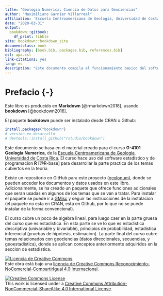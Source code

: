 ```yaml
--- 
title: "Geologia Numerica: Ciencia de Datos para Geociencias"
author: "Maximiliano Garnier Villarreal"
affiliation: 'Escuela Centroamericana de Geologia, Universidad de Costa Rica'
date: "2020-03-31"
output: 
  bookdown::gitbook:
    df_print: tibble
site: bookdown::bookdown_site
documentclass: book
bibliography: [book.bib, packages.bib, references.bib]
csl: apa.csl
link-citations: yes
lang: es
description: "Este documento compila el funcionamiento basico del software estadistico y de programacion R, asi como rutinas y/o comandos especificos para resolver problemas de analisis de datos en geociencias."
---
```


# Prefacio {-}

Este libro es producido en **Markdown** [@rmarkdown2018], usando **bookdown** [@bookdown2016].

El paquete **bookdown** puede ser instalado desde  CRAN o Github:


```r
install.packages("bookdown")
# version en desarrollo
# devtools::install_github("rstudio/bookdown")
```

Este documento se basa en el material creado para el curso **G-4101 Geologia Numerica**, de la [Escuela Centroamericana de Geologia](geologia.ucr.ac.cr), [Universidad de Costa Rica](ucr.ac.cr). El curso hace uso del software estadistico y de programacion **R** [@R-base] para desarrollar la parte practica de los temas cubiertos en la teoria.

Existe un repositorio en GitHub para este proyecto ([geolonum](https://github.com/maxgav13/geolonum)), donde se pueden acceder los documentos y datos usados en este libro. Adicionalmente, se ha creado un paquete que ofrece funciones adicionales que seran usadas en algunos de los temas que se van a tratar. Para instalar el paquete se puede ir a [GMisc](https://github.com/maxgav13/GMisc) y seguir las instrucciones de la instalacion (el paquete no esta en CRAN, esta en Github, por lo que no se puede instalar de la forma convencional).

El curso cubre un poco de algebra lineal, para luego caer en la parte gruesa del curso que es estadistica. En esta parte se ve lo que es estadistica descriptiva (univariable y bivariable), principios de probabilidad, estadistica inferencial (pruebas de hipotesis, estimacion). La parte final del curso cubre temas relacionados con geociencias (datos direccionales, secuencias, y geoestadistica), donde se aplican conceptos anteriormente adquiridos en la seccion de estadistica.

<a rel="license" href="http://creativecommons.org/licenses/by-nc-sa/4.0/"><img alt="Licencia de Creative Commons" style="border-width:0" src="https://i.creativecommons.org/l/by-nc-sa/4.0/88x31.png" /></a><br />Este obra está bajo una <a rel="license" href="http://creativecommons.org/licenses/by-nc-sa/4.0/">licencia de Creative Commons Reconocimiento-NoComercial-CompartirIgual 4.0 Internacional</a>.

<a rel="license" href="http://creativecommons.org/licenses/by-nc-sa/4.0/"><img alt="Creative Commons License" style="border-width:0" src="https://i.creativecommons.org/l/by-nc-sa/4.0/88x31.png" /></a><br />This work is licensed under a <a rel="license" href="http://creativecommons.org/licenses/by-nc-sa/4.0/">Creative Commons Attribution-NonCommercial-ShareAlike 4.0 International License</a>.


